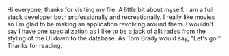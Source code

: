 Hi everyone, thanks for visiting my file. A little bit about myself. I am a full stack developer both professionally and recreationally. I really like movies so I'm glad to be making an application revolving around them. I wouldn't say I have one specialization as I like to be a jack of allt rades from the styling of the UI down to the database. As Tom Brady would say, "Let's go!". Thanks for reading.
